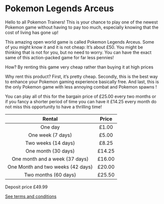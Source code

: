 # Pokemon Legends Arceus

Hello to all Pokemon Trainers! This is your chance to play one of the newest Pokemon game without having to pay too much, 
especially knowing that the cost of living has gone up!

This amazing open world game is called Pokemon Legends Arceus. Some of you might know it and it is not 
cheap: It’s about £50. You might be thinking that is not for you, but no need to worry.
You can have the exact same of this action-packed game for far less pennies! 

How? By renting this game very cheap rather than buying it at high prices 

Why rent this product? 
First, it’s pretty cheap.
Secondly, this is the best way to enhance your Pokemon gaming experience basically free.
And last, this is the only Pokemon game with less annoying combat and Pokemon spawns ! 


You can play all of this for the bargain price of £25.00 every two months or if you fancy a shorter period of time you can have it £14.25 every month do not miss this opportunity to have a thrilling time!

| Rental                            | Price           |
|:---------------------------------:|:---------------:|
| One day                           | £1.00           |
| One week (7 days)                 | £5.00           |
| Two weeks (14 days)               | £8.25           |
| One month (30 days)               | £14.25          | 
| One month and a week (37 days)    | £16.00          |
| One Month and two weeks (42 days) | £20.00          |
| Two months (60 days)              | £25.50          |

Deposit price	£49.99

[See terms and conditions](Terms&Conditions.md)
